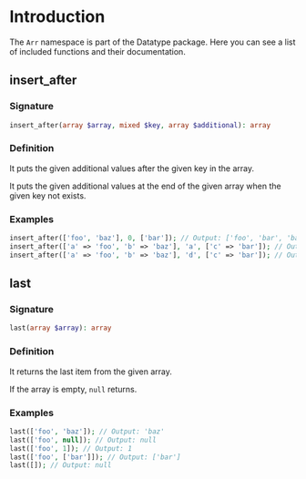 # Introduction

The `Arr` namespace is part of the Datatype package.
Here you can see a list of included functions and their documentation.

## insert_after

### Signature

```php
insert_after(array $array, mixed $key, array $additional): array
```

### Definition

It puts the given additional values after the given key in the array.

It puts the given additional values at the end of the given array when the given key not exists.

### Examples

```php
insert_after(['foo', 'baz'], 0, ['bar']); // Output: ['foo', 'bar', 'baz']
insert_after(['a' => 'foo', 'b' => 'baz'], 'a', ['c' => 'bar']); // Output: ['a' => 'foo', 'c' => 'bar', 'b' => 'baz']
insert_after(['a' => 'foo', 'b' => 'baz'], 'd', ['c' => 'bar']); // Output: ['a' => 'foo', 'b' => 'baz', 'c' => 'bar']
```

## last

### Signature

```php
last(array $array): array
```

### Definition

It returns the last item from the given array.

If the array is empty, `null` returns.

### Examples

```php
last(['foo', 'baz']); // Output: 'baz'
last(['foo', null]); // Output: null
last(['foo', 1]); // Output: 1
last(['foo', ['bar']]); // Output: ['bar']
last([]); // Output: null
```
